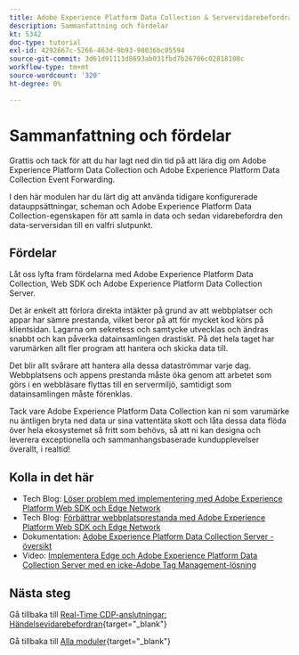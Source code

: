 ```yaml
---
title: Adobe Experience Platform Data Collection & Servervidarebefordran i realtid - Sammanfattning och fördelar
description: Sammanfattning och fördelar
kt: 5342
doc-type: tutorial
exl-id: 4292667c-5266-463d-9b93-90036bc05594
source-git-commit: 3d61d91111d8693ab031fbd7b26706c02818108c
workflow-type: tm+mt
source-wordcount: '320'
ht-degree: 0%

---
```


# Sammanfattning och fördelar

Grattis och tack för att du har lagt ned din tid på att lära dig om Adobe Experience Platform Data Collection och Adobe Experience Platform Data Collection Event Forwarding.

I den här modulen har du lärt dig att använda tidigare konfigurerade datauppsättningar, scheman och Adobe Experience Platform Data Collection-egenskapen för att samla in data och sedan vidarebefordra den data-serversidan till en valfri slutpunkt.

## Fördelar

Låt oss lyfta fram fördelarna med Adobe Experience Platform Data Collection, Web SDK och Adobe Experience Platform Data Collection Server.

Det är enkelt att förlora direkta intäkter på grund av att webbplatser och appar har sämre prestanda, vilket beror på att för mycket kod körs på klientsidan. Lagarna om sekretess och samtycke utvecklas och ändras snabbt och kan påverka datainsamlingen drastiskt. På det hela taget har varumärken allt fler program att hantera och skicka data till.

Det blir allt svårare att hantera alla dessa dataströmmar varje dag. Webbplatsens och appens prestanda måste öka genom att arbetet som görs i en webbläsare flyttas till en servermiljö, samtidigt som datainsamlingen måste förenklas.

Tack vare Adobe Experience Platform Data Collection kan ni som varumärke nu äntligen bryta ned data ur sina vattentäta skott och låta dessa data flöda över hela ekosystemet så fritt som behövs, så att ni kan designa och leverera exceptionella och sammanhangsbaserade kundupplevelser överallt, i realtid!

## Kolla in det här

- Tech Blog: [Löser problem med implementering med Adobe Experience Platform Web SDK och Edge Network](https://medium.com/adobetech/solving-implementation-pain-points-with-adobe-experience-platform-web-sdk-and-edge-network-880b635e6819)
- Tech Blog: [Förbättrar webbplatsprestanda med Adobe Experience Platform Web SDK och Edge Network](https://medium.com/adobetech/boosting-website-performance-with-adobe-experience-platform-web-sdk-and-edge-network-329fcf70fdf9)
- Dokumentation: [Adobe Experience Platform Data Collection Server - översikt](https://experienceleague.adobe.com/docs/experience-platform/tags/event-forwarding/overview.html?lang=en#server-side-info)
- Video: [Implementera Edge och Adobe Experience Platform Data Collection Server med en icke-Adobe Tag Management-lösning](https://video.tv.adobe.com/v/331986?quality=12&learn=on)

## Nästa steg

Gå tillbaka till [Real-Time CDP-anslutningar: Händelsevidarebefordran](./aep-data-collection-ssf.md){target="_blank"}

Gå tillbaka till [Alla moduler](./../../../../overview.md){target="_blank"}
